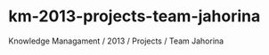 km-2013-projects-team-jahorina
==============================

Knowledge Managament / 2013 / Projects / Team Jahorina